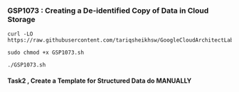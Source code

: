 ### GSP1073 :  Creating a De-identified Copy of Data in Cloud Storage 


```
curl -LO https://raw.githubusercontent.com/tariqsheikhsw/GoogleCloudArchitectLabs/main/Solutions/GSP1073.sh

sudo chmod +x GSP1073.sh

./GSP1073.sh
```

#### Task2 , Create a Template for Structured Data do MANUALLY  
